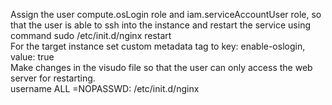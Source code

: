 Assign the user compute.osLogin role and iam.serviceAccountUser role, so that the user is able to ssh into the instance and restart the service using command                                                                                                                                                                    sudo /etc/init.d/nginx restart                                                                                                    
For the target instance set custom metadata tag to key: enable-oslogin, value: true                                                                                                                                                                                                                                                                                 
Make changes in the visudo file so that the user can only access the web server for restarting.                                                                                                       
   username ALL =NOPASSWD: /etc/init.d/nginx
